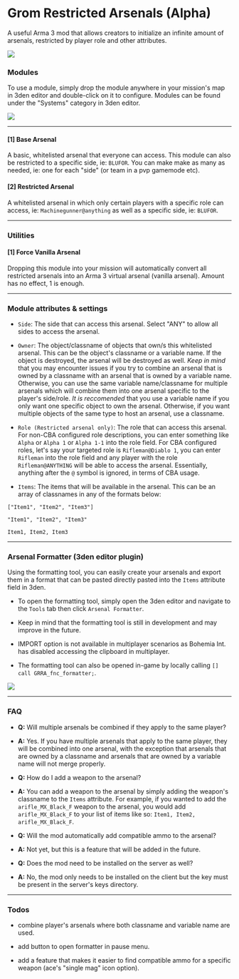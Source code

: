 # Grom Restricted Arsenals (Alpha)
 A useful Arma 3 mod that allows creators to initialize an infinite amount of arsenals, restricted by player role and other attributes. 

![](https://steamuserimages-a.akamaihd.net/ugc/2013706124474735514/AF4EB4D2A638312DCAD98004F7BC15E969EDEAA0/?imw=637&imh=358&ima=fit&impolicy=Letterbox&imcolor=%23000000&letterbox=true)

### __Modules__

To use a module, simply drop the module anywhere in your mission's map in 3den editor and double-click on it to configure. Modules can be found under the "Systems" category in 3den editor.

![](https://steamuserimages-a.akamaihd.net/ugc/2013706759566266819/D3728CD87EFA72EC6F1B99386BDA5C6C4D71B8B2/?imw=5000&imh=5000&ima=fit&impolicy=Letterbox&imcolor=#000000&letterbox=false)

--------

#### [1] Base Arsenal

A basic, whitelisted arsenal that everyone can access. This module can also be restricted to a specific side, ie: `BLUFOR`. You can make make as many as needed, ie: one for each "side" (or team in a pvp gamemode etc).

#### [2] Restricted Arsenal

A whitelisted arsenal in which only certain players with a specific role can access, ie: `Machinegunner@anything` as well as a specific side, ie: `BLUFOR`.

--------

### __Utilities__

#### [1] Force Vanilla Arsenal

Dropping this module into your mission will automatically convert all restricted arsenals into an Arma 3 virtual arsenal (vanilla arsenal). Amount has no effect, 1 is enough.

--------

### __Module attributes & settings__

- `Side`: The side that can access this arsenal. Select "ANY" to allow all sides to access the arsenal.

- `Owner`: The object/classname of objects that own/s this whitelisted arsenal. This can be the object's classname or a variable name. If the object is destroyed, the arsenal will be destroyed as well. *Keep in mind* that you may encounter issues if you try to combine an arsenal that is owned by a classname with an arsenal that is owned by a variable name. Otherwise, you can use the same variable name/classname for multiple arsenals which will combine them into one arsenal specific to the player's side/role. *It is reccomended* that you use a variable name if you only want one specific object to own the arsenal. Otherwise, if you want multiple objects of the same type to host an arsenal, use a classname.

- `Role (Restricted arsenal only)`: The role that can access this arsenal. For non-CBA configured role descriptions, you can enter something like `Alpha` or `Alpha 1` or `Alpha 1-1` into the role field. For CBA configured roles, let's say your targeted role is `Rifleman@Diablo 1`, you can enter `Rifleman` into the role field and any player with the role `Rifleman@ANYTHING` will be able to access the arsenal. Essentially, anything after the `@` symbol is ignored, in terms of CBA usage.

- `Items`: The items that will be available in the arsenal. This can be an array of classnames in any of the formats below:
```sqf
["Item1", "Item2", "Item3"]

"Item1", "Item2", "Item3"

Item1, Item2, Item3
```

--------

### __Arsenal Formatter (3den editor plugin)__
Using the formatting tool, you can easily create your arsenals and export them in a format that can be pasted directly pasted into the `Items` attribute field in 3den.

- To open the formatting tool, simply open the 3den editor and navigate to the `Tools` tab then click `Arsenal Formatter`.

- Keep in mind that the formatting tool is still in development and may improve in the future.

- IMPORT option is not available in multiplayer scenarios as Bohemia Int. has disabled accessing the clipboard in multiplayer.

- The formatting tool can also be opened in-game by locally calling `[] call GRRA_fnc_formatter;`.

![](https://steamuserimages-a.akamaihd.net/ugc/2013706759567545713/45EAA2FA615EA58637D040CDF6EF54A7168F12B8/?imw=5000&imh=5000&ima=fit&impolicy=Letterbox&imcolor=#000000&letterbox=false)

--------

### __FAQ__

- __Q:__ Will multiple arsenals be combined if they apply to the same player?

- __A:__ Yes. If you have multiple arsenals that apply to the same player, they will be combined into one arsenal, with the exception that arsenals that are owned by a classname and arsenals that are owned by a variable name will not merge properly. 

- __Q:__ How do I add a weapon to the arsenal?

- __A:__ You can add a weapon to the arsenal by simply adding the weapon's classname to the `Items` attribute. For example, if you wanted to add the `arifle_MX_Black_F` weapon to the arsenal, you would add `arifle_MX_Black_F` to your list of items like so: `Item1, Item2, arifle_MX_Black_F`.

- __Q:__ Will the mod automatically add compatible ammo to the arsenal?

- __A:__ Not yet, but this is a feature that will be added in the future.

- __Q:__ Does the mod need to be installed on the server as well?

- __A:__ No, the mod only needs to be installed on the client but the key must be present in the server's keys directory.

--------

### __Todos__

- combine player's arsenals where both classname and variable name are used.

- add button to open formatter in pause menu.

- add a feature that makes it easier to find compatible ammo for a specific weapon (ace's "single mag" icon option).

